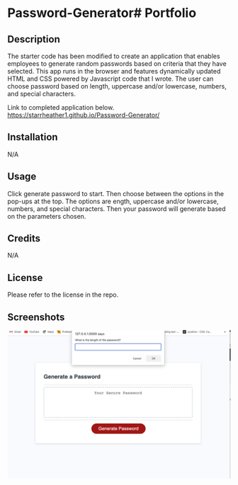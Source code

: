 # Password-Generator# Portfolio

## Description

The starter code has been modified to create an application that enables employees to generate random passwords based on criteria that they have selected. This app runs in the browser and features dynamically updated HTML and CSS powered by Javascript code that I wrote. The user can choose password based on length, uppercase and/or lowercase, numbers, and special characters.

Link to completed application below.
https://starrheather1.github.io/Password-Generator/


## Installation

N/A

## Usage

Click generate password to start. Then choose between the options in the pop-ups at the top. The options are ength, uppercase and/or lowercase, numbers, and special characters. Then your password will generate based on the parameters chosen.

## Credits

N/A

## License

Please refer to the license in the repo.

## Screenshots

![Landing Page](./Images/Passwordgen-Screenshot.png)
